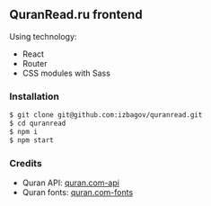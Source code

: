 ## QuranRead.ru frontend

Using technology:

- React
- Router
- CSS modules with Sass

### Installation

```sh
$ git clone git@github.com:izbagov/quranread.git
$ cd quranread
$ npm i
$ npm start
```

### Credits

- Quran API: [quran.com-api](https://github.com/quran/quran.com-api)
- Quran fonts: [quran.com-fonts](https://github.com/quran/quran.com-fonts)
